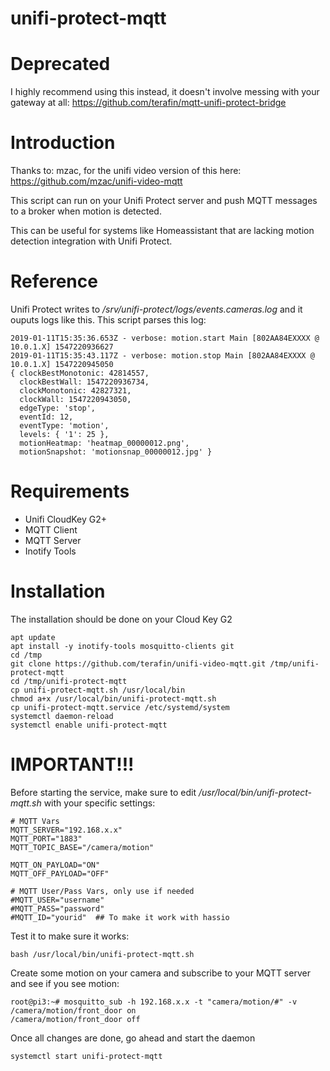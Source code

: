 # unifi-protect-mqtt

# Deprecated

I highly recommend using this instead, it doesn't involve messing with your gateway at all:
<https://github.com/terafin/mqtt-unifi-protect-bridge>

# Introduction

Thanks to: mzac, for the unifi video version of this here: https://github.com/mzac/unifi-video-mqtt

This script can run on your Unifi Protect server and push MQTT messages to a broker when motion is detected.

This can be useful for systems like Homeassistant that are lacking motion detection integration with Unifi Protect.

# Reference
Unifi Protect writes to */srv/unifi-protect/logs/events.cameras.log* and it ouputs logs like this.  This script parses this log:
```
2019-01-11T15:35:36.653Z - verbose: motion.start Main [802AA84EXXXX @ 10.0.1.X] 1547220936627
2019-01-11T15:35:43.117Z - verbose: motion.stop Main [802AA84EXXXX @ 10.0.1.X] 1547220945050
{ clockBestMonotonic: 42814557,
  clockBestWall: 1547220936734,
  clockMonotonic: 42827321,
  clockWall: 1547220943050,
  edgeType: 'stop',
  eventId: 12,
  eventType: 'motion',
  levels: { '1': 25 },
  motionHeatmap: 'heatmap_00000012.png',
  motionSnapshot: 'motionsnap_00000012.jpg' }
```

# Requirements
* Unifi CloudKey G2+
* MQTT Client
* MQTT Server
* Inotify Tools

# Installation

The installation should be done on your Cloud Key G2

```
apt update
apt install -y inotify-tools mosquitto-clients git
cd /tmp
git clone https://github.com/terafin/unifi-video-mqtt.git /tmp/unifi-protect-mqtt
cd /tmp/unifi-protect-mqtt
cp unifi-protect-mqtt.sh /usr/local/bin
chmod a+x /usr/local/bin/unifi-protect-mqtt.sh
cp unifi-protect-mqtt.service /etc/systemd/system
systemctl daemon-reload
systemctl enable unifi-protect-mqtt
```

# IMPORTANT!!!
Before starting the service, make sure to edit */usr/local/bin/unifi-protect-mqtt.sh* with your specific
settings:

```
# MQTT Vars
MQTT_SERVER="192.168.x.x"
MQTT_PORT="1883"
MQTT_TOPIC_BASE="/camera/motion"

MQTT_ON_PAYLOAD="ON"
MQTT_OFF_PAYLOAD="OFF"

# MQTT User/Pass Vars, only use if needed
#MQTT_USER="username"
#MQTT_PASS="password"
#MQTT_ID="yourid"  ## To make it work with hassio

```

Test it to make sure it works:
```
bash /usr/local/bin/unifi-protect-mqtt.sh
```

Create some motion on your camera and subscribe to your MQTT server and see if you see motion:

```
root@pi3:~# mosquitto_sub -h 192.168.x.x -t "camera/motion/#" -v
/camera/motion/front_door on
/camera/motion/front_door off
```

Once all changes are done, go ahead and start the daemon
```
systemctl start unifi-protect-mqtt
```
